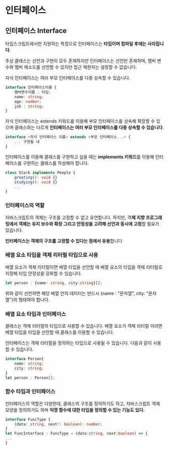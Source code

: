 # 인터페이스

## 인터페이스 Interface

 타입스크립트에서만 지원하는 특징으로 인터페이스는 **타입이며 컴파일 후에는 사라집니다**.  

추상 클래스는 선언과 구현이 모두 존재하지만 인터페이스는 선언만 존재하며, 멤버 변수와 멤버 메소드를 선언할 수 있지만 접근 제한자는 설정할 수 없습니다. 

자식 인터페이스는 여러 부모 인터페이스를 다중 상속할 수 있습니다. 

```typescript
interface 인터페이스이름 {
    멤버변수이름 : 타입;
    name: string;
    age: number;
    job : string;
}
```

 자식 인터페이스는 extends 키워드를 이용해 부모 인터페이스를 상속해 확장할 수 있으며 클래스와는 다르게 **인터페이스는 여러 부모 인터페이스를 다중 상속할 수 있습니다**.

```typescript
interface <자식 인터페이스 이름> extends <부모 인터페이스...> {
    ... 구현될 내
}
```

 인터페이스를 이용해 클래스를 구현하고 싶을 때는 **implements 키워드**를 이용해 인터페이스를 구현하는 클래스를 작성해야 합니다. 

```typescript
class Stark implements People {
    greating(): void {}
    studying(): void {}
    ...
}
```

### 인터페이스의 역할

 자바스크립트의 객체는 구조를 고정할 수 없고 유연합니다. 하지만, 객**체 지향 프로그래밍에서 객체는 유지 보수와 확장 그리고 안정성을 고려해 선언과 동시에 고정**할 필요가 있습니다. 

 **인터페이스는 객체의 구조를 고정할 수 있다는 점에서 유용**합니다

### 배열 요소 타입을 객체 리터럴 타입으로 사용

 배열 요소가 객체 리터럴이면 배열 타입을 선언할 때 배열 요소의 타입을 객체 리터럴로 지정해 타입 안정성을 강화할 수 있습니다. 

```typescript
let person : {name: string, city:string}[];
```

 위와 같이 선언하면 해당 배열 안의 데이터는 반드시 {name : "문자열", city: "문자열"}의 형태여야 합니다. 

### 배열 요소 타입과 인터페이스 

 클래스는 객체 리터럴의 타입으로 사용할 수 있습니다. 배열 요소가 객체 리터럴 이라면 배열 타입을 타입을 선언할 때 클래스를 이용할 수 있습니다. 

 인터페이스는 객체 리터럴을 정의하는 타입으로 사용될 수 있습니다. 다음과 같이 사용할 수 있습니다. 

```typescript
interface Person{
    name: string;
    city: string;
}
let person : Person[];
```

### 함수 타입과 인터페이스

 인터페이스의 역할은 다양한데, 클래스의 구조를 정의하기도 하고, 자바스크립트 객체 모양을 정의하기도 하며 **익명 함수에 대한 타입을 정의할 수 있는 기능도 있다**.

```typescript
interface FuncType {
    (data: string, next?: boolean): number;
}
let FuncInterface : FuncType = (data:string, next:boolean) => {
...
}
```

